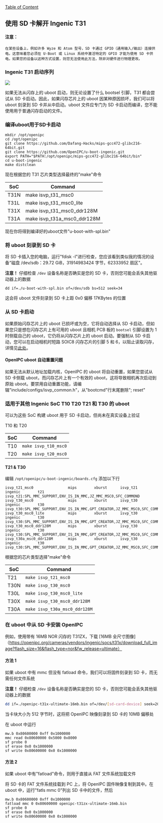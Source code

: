 [Table of Content](../README.zh.md)

使用 SD 卡解开 Ingenic T31 
---

#### 注意： 
```
在某些设备上，例如许多 Wyze 和 Atom 型号，SD 卡通过 GPIO（通用输入/输出）连接供电。这意味着您必须在 U-Boot 或 Linux 系统中激活特定的 GPIO 才能为使用 SD 卡供电。如果您的设备以这种方式设置，则您无法使用此方法，除非对硬件进行物理更改。

```


### Ingenic T31 启动序列

![](../images/t31_boot_sequence.png)

如果无法从闪存上的 uboot 启动，则无论设置了什么 bootsel 引脚，T31 都会尝试从 SD 卡启动。因此，如果闪存芯片上的 uboot 因某种原因损坏，我们可以将 uboot 刻录到 SD 卡并从中启动。uboot 文件应专门为 SD 卡启动而编译，您不能使用用于普通闪存启动的文件。

### 编译uboot用于SD卡启动

```
mkdir /opt/openipc
cd /opt/openipc
git clone https://github.com/Dafang-Hacks/mips-gcc472-glibc216-64bit.git
git clone https://github.com/OpenIPC/u-boot-ingenic.git
export PATH="$PATH:/opt/openipc/mips-gcc472-glibc216-64bit/bin"
cd u-boot-ingenic
make distclean
```
现在根据您的 T31 芯片类型选择最终的"make"命令

SoC  | Command
---- | ---------------------------
T31N | make isvp_t31_msc0 
T31L | make isvp_t31_msc0_lite
T31X | make isvp_t31_msc0_ddr128M
T31A | make isvp_t31a_msc0_ddr128M

现在你将得到编译好的uboot文件"u-boot-with-spl.bin"

### 将 uboot 刻录到 SD 卡

将 SD 卡插入您的电脑，运行"fdisk -l"进行检查，您应该看到类似我的情况的设备"磁盘 /dev/sdb：29.72 GiB，31914983424 字节，62333952 扇区"。

**注意！** 仔细检查 `/dev` 设备名称是否确实是您的 SD 卡，否则您可能会丢失其他驱动器上的数据

```
dd if=./u-boot-with-spl.bin of=/dev/sdb bs=512 seek=34
```
这会将 uboot 文件刻录到 SD 卡上距 0x0 偏移 17KBytes 的位置

### 从 SD 卡启动

如果原始闪存芯片上的 uboot 已损坏或为空，它将自动选择从 SD 卡启动，但如果您只是想在闪存芯片上有可用的 uboot 且相机 PCB 板的 `bootsel` 引脚设置为 1 时侧载自己的 uboot，它仍将从闪存芯片上的 uboot 启动。要强制从 SD 卡启动，您可以在启动相机时短路 SOIC8 闪存芯片的引脚 5 和 6，以阻止读取闪存，详情见[此处](https://github.com/gitgayhub/wiki/blob/master/en/help-uboot.md#shorting-pins-on-flash-chip)。

#### OpenIPC uboot 自动重置问题

如果无法从默认地址加载内核，OpenIPC 的 uboot 将自动重置，如果您尝试从 SD 卡侧载 uboot，而闪存芯片上有一个有效的 uboot，这将导致相机再次启动到原始 uboot。要禁用自动重置功能，请编辑"include/configs/isvp_common.h"，从"bootcmd"行末尾删除"; reset"

### 适用于其他 Ingenic SoC T10 T20 T21 和 T30 的 uboot

可以为这些 SoC 构建 uboot 用于 SD 卡启动，但尚未在真实设备上验证

T10 和 T20

SoC | Command
--- | --------------------
T10	| `make isvp_t10_msc0`
T20	| `make isvp_t20_msc0`

#### T21 & T30

编辑 `/opt/openipc/u-boot-ingenic/boards.cfg` 添加以下行

```
isvp_t21_msc0                mips        xburst      isvp_t21            ingenic        t21         isvp_t21:SPL_MMC_SUPPORT,ENV_IS_IN_MMC,JZ_MMC_MSC0,SFC_COMMOND
isvp_t30_msc0                mips        xburst      isvp_t30            ingenic        t30        isvp_t30:SPL_MMC_SUPPORT,ENV_IS_IN_MMC,GPT_CREATOR,JZ_MMC_MSC0,SFC_COMMOND
isvp_t30_msc0_lite           mips        xburst      isvp_t30            ingenic        t30        isvp_t30:SPL_MMC_SUPPORT,ENV_IS_IN_MMC,GPT_CREATOR,JZ_MMC_MSC0,SFC_COMMOND,LITE_VERSION
isvp_t30_msc0_ddr128M        mips        xburst      isvp_t30            ingenic        t30        isvp_t30:SPL_MMC_SUPPORT,ENV_IS_IN_MMC,GPT_CREATOR,JZ_MMC_MSC0,SFC_COMMOND,DDR2_128M
isvp_t30a_msc0_ddr128M       mips        xburst      isvp_t30            ingenic        t30        isvp_t30:SPL_MMC_SUPPORT,ENV_IS_IN_MMC,GPT_CREATOR,JZ_MMC_MSC0,SFC_COMMOND,DDR2_128M,T30A
```

根据您的芯片类型选择"make"命令

SoC  | Command
-----| -----------------------------
T21  | `make isvp_t21_msc0`
T30N | `make isvp_t30_msc0`
T30L | `make isvp_t30_msc0_lite`
T30X | `make isvp_t30_msc0_ddr128M`
T30A | `make isvp_t30a_msc0_ddr128M`

### 在 uboot 中从 SD 卡安装 OpenIPC

例如，使用带有 16MB NOR 闪存的 T31ZX，下载 [16MB 全尺寸图像]（https://openipc.org/cameras/vendors/ingenic/socs/t31x/download_full_image?flash_size=16&flash_type=nor&fw_release=ultimate）

#### 方法 1

如果 uboot 中有 mmc 但没有 fatload 命令，我们可以将固件刻录到 SD 卡，而无需任何文件系统

**注意！** 仔细检查 `/dev` 设备名称是否确实是您的 SD 卡，否则您可能会丢失其他驱动器上的数据

```bash
dd if=./openipc-t31x-ultimate-16mb.bin of=/dev/[sd-card-device] seek=20480
```

当卡块大小为 512 字节时，这将把 OpenIPC 映像刻录到 SD 卡的 10MB 偏移处

在 uboot 中运行

```
mw.b 0x80600000 0xff 0x1000000
mmc read 0x80600000 0x5000 0x8000
sf probe 0
sf erase 0x0 0x1000000
sf write 0x80600000 0x0 0x1000000
```

#### 方法 2

如果 uboot 中有"fatload"命令，则用于直接从 FAT 文件系统加载文件

将 SD 卡的 FAT 文件系统挂载到 PC 上，将 OpenIPC 固件映像复制到其中。在 uboot 中，运行"fatls mmc 0"列出 SD 卡中的文件，然后

```
mw.b 0x80600000 0xff 0x1000000
fatload mmc 0 0x80600000 openipc-t31zx-ultimate-16mb.bin
sf probe 0
sf erase 0x0 0x1000000
sf write 0x80600000 0x0 0x1000000
```
